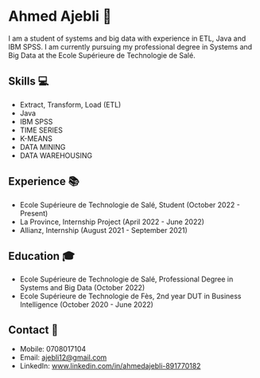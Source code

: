 # Ahmed Ajebli 🚀

I am a student of systems and big data with experience in ETL, Java and IBM SPSS. I am currently pursuing my professional degree in Systems and Big Data at the Ecole Supérieure de Technologie de Salé.

## Skills 💻
- Extract, Transform, Load (ETL)
- Java
- IBM SPSS
- TIME SERIES
- K-MEANS
- DATA MINING
- DATA WAREHOUSING

## Experience 📚
- Ecole Supérieure de Technologie de Salé, Student (October 2022 - Present)
- La Province, Internship Project (April 2022 - June 2022)
- Allianz, Internship (August 2021 - September 2021)

## Education 🎓
- Ecole Supérieure de Technologie de Salé, Professional Degree in Systems and Big Data (October 2022)
- Ecole Supérieure de Technologie de Fès, 2nd year DUT in Business Intelligence (October 2020 - June 2022)

## Contact 📱
- Mobile: 0708017104
- Email: ajebli12@gmail.com
- LinkedIn: www.linkedin.com/in/ahmedajebli-891770182
